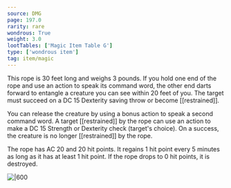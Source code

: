 ```yaml
---
source: DMG
page: 197.0
rarity: rare
wondrous: True
weight: 3.0
lootTables: ['Magic Item Table G']
type: ['wondrous item']
tag: item/magic
---
```


This rope is 30 feet long and weighs 3 pounds. If you hold one end of the rope and use an action to speak its command word, the other end darts forward to entangle a creature you can see within 20 feet of you. The target must succeed on a DC 15 Dexterity saving throw or become [[restrained]].

You can release the creature by using a bonus action to speak a second command word. A target [[restrained]] by the rope can use an action to make a DC 15 Strength or Dexterity check (target's choice). On a success, the creature is no longer [[restrained]] by the rope.

The rope has AC 20 and 20 hit points. It regains 1 hit point every 5 minutes as long as it has at least 1 hit point. If the rope drops to 0 hit points, it is destroyed.


![|600](https://5e.tools/img/items/DMG/Rope%20of%20Entanglement.jpg)